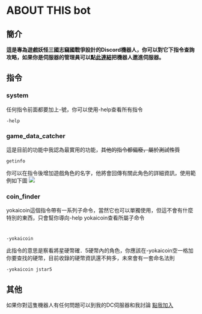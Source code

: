 # ABOUT THIS bot 
## 簡介
**這是專為遊戲妖怪三國志竊國戰爭設計的Discord機器人，你可以對它下指令查詢攻略，如果你是伺服器的管理員可以點[此連結](https://discord.com/api/oauth2/authorize?client_id=1066170654916882483&permissions=8&scope=bot)把機器人邀進伺服器。**


## 指令
### system
任何指令前面都要加上-號，你可以使用-help查看所有指令
```
-help
```
### game_data_catcher
這是目前的功能中我認為最實用的功能，~~其他的指令都偏廢，屬於測試性質~~
```
getinfo
```
你可以在指令後增加遊戲角色的名字，他將會回傳有關此角色的詳細資訊，使用範例如下圖
![](https://i.imgur.com/ktyWrFX.png)
### coin_finder
yokaicoin這個指令帶有一系列子命令，當然它也可以單獨使用，但這不會有什麼特別的東西，只會幫你導向-help yokaicoin查看所屬子命令
#
```
-yokaicoin
```
此指令的意思是察看將星硬幣確．5硬幣內的角色，你應該在-yokaicoin空一格加你要查找的硬幣，目前收錄的硬幣資訊還不夠多，未來會有一套命名法則
```
-yokaicoin jstar5
```
## 其他
如果你對這隻機器人有任何問題可以到我的DC伺服器和我討論
[點我加入](https://discord.gg/8Zt6Er2xbd)